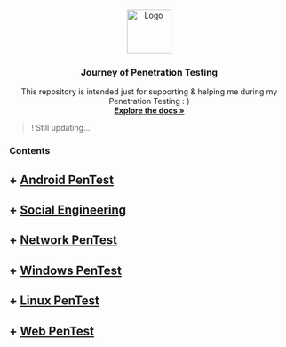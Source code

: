 <!-- PROJECT LOGO -->
<br />
<p align="center">
  <a href="https://github.com/othneildrew/Best-README-Template">
    <img src="https://www.go2vanguard.com/wp-content/uploads/pentesting.png" alt="Logo" width="80" height="80">
   </a>

  <h3 align="center">Journey of Penetration Testing</h3>

  <p align="center">
   This repository is intended just for supporting & helping me during my Penetration Testing : )
    <br />
    <a href="https://github.com/othneildrew/Best-README-Template"><strong>Explore the docs »</strong></a>
    <br />
    </p>
</p>






> !     Still updating... 
 



### Contents

## + [ Android PenTest](https://github.com/sarathlalup/Cyber-security/tree/master/Android)

## + [ Social Engineering](https://github.com/sarathlalup/Cyber-security/blob/master/Social%20Engineering%20Attacks/README.md)

## + [ Network PenTest]()

## + [ Windows PenTest](https://github.com/sarathlalup/Cyber-security/blob/master/Windows%20Exploitaion/README.md)

## + [ Linux PenTest](https://github.com/sarathlalup/Cyber-security/tree/master/Linux%20Exploitation)

## + [ Web PenTest](https://github.com/sarathlalup/Cyber-security/blob/master/Website%20Hacking/README.md)


